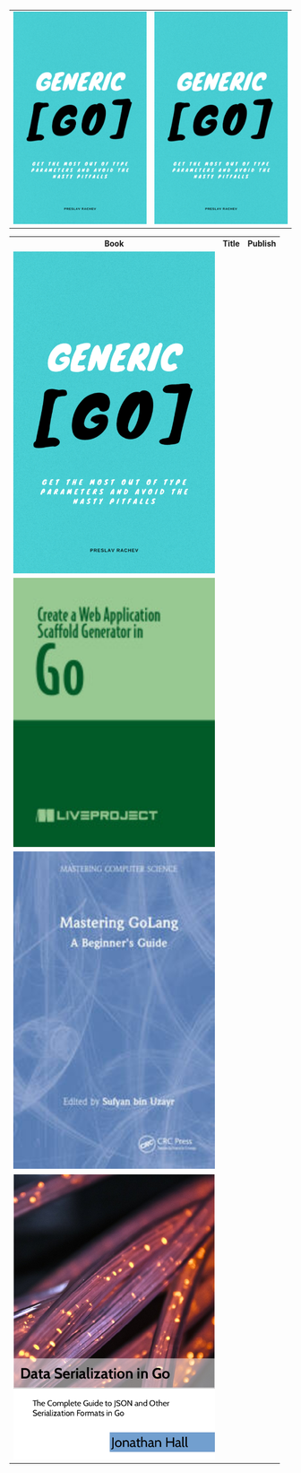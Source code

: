 <table>
  <tr>
    <td><img src="/covers/Generic_Go.png" alt="1" width=360px></td>
    <td><img src="/covers/Generic_Go.png" alt="1" width=360px height=auto></td>
  </tr>
</table>

<table>
  <tr>
    <th>Book</th>
    <th>Title</th> 
    <th>Publish</th>
  </tr>
  <tr>
    <td><img src="/covers/Generic_Go.png" alt="1" width=360px></td>
  </tr>
    <tr>
    <td><img src="/covers/Create a Web Application Scaffold Generator in Go.jpg" alt="2" width=360px></td>
  </tr>
  <tr>
    <td><img src="/covers/Mastering GoLang.jpg" alt="3" width=360px></td>
  </tr>
    <tr>
    <td><img src="/covers/Data Serialization in Go.png" alt="4" width=360px></td>
  </tr>
</table>
